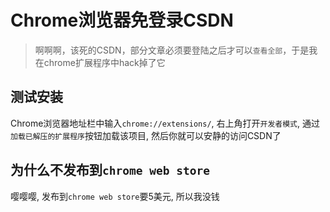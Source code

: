 # Chrome浏览器免登录CSDN
> 啊啊啊，该死的CSDN，部分文章必须要登陆之后才可以`查看全部`，于是我在chrome扩展程序中hack掉了它

## 测试安装
Chrome浏览器地址栏中输入`chrome://extensions/`, 右上角打开`开发者模式`, 通过`加载已解压的扩展程序`按钮加载该项目,  然后你就可以安静的访问CSDN了

## 为什么不发布到`chrome web store`
嘤嘤嘤, 发布到`chrome web store`要5美元, 所以我没钱